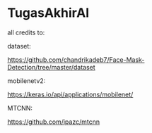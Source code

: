 # TugasAkhirAI

all credits to:

dataset:

https://github.com/chandrikadeb7/Face-Mask-Detection/tree/master/dataset


mobilenetv2:

https://keras.io/api/applications/mobilenet/

MTCNN:

https://github.com/ipazc/mtcnn

